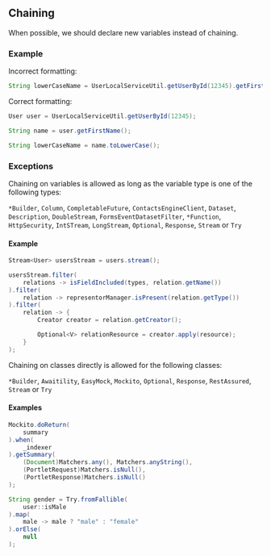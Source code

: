 ## Chaining

When possible, we should declare new variables instead of chaining.

### Example

Incorrect formatting:

```java
String lowerCaseName = UserLocalServiceUtil.getUserById(12345).getFirstName().toLowerCase();
```

Correct formatting:

```java
User user = UserLocalServiceUtil.getUserById(12345);

String name = user.getFirstName();

String lowerCaseName = name.toLowerCase();
```

### Exceptions

Chaining on variables is allowed as long as the variable type is one of the
following types:

`*Builder`, `Column`, `CompletableFuture`, `ContactsEngineClient`, `Dataset`,
`Description`, `DoubleStream`, `FormsEventDatasetFilter`, `*Function`,
`HttpSecurity`, `IntSTream`, `LongStream`, `Optional`, `Response`, `Stream` or
`Try`

#### Example

```java
Stream<User> usersStream = users.stream();

usersStream.filter(
    relations -> isFieldIncluded(types, relation.getName())
).filter(
    relation -> representorManager.isPresent(relation.getType())
).filter(
    relation -> {
        Creator creator = relation.getCreator();

        Optional<V> relationResource = creator.apply(resource);
    }
);
```

Chaining on classes directly is allowed for the following classes:

`*Builder`, `Awaitility`, `EasyMock`, `Mockito`, `Optional`, `Response`,
`RestAssured`, `Stream` or `Try`

#### Examples

```java
Mockito.doReturn(
    summary
).when(
    _indexer
).getSummary(
    (Document)Matchers.any(), Matchers.anyString(),
    (PortletRequest)Matchers.isNull(),
    (PortletResponse)Matchers.isNull()
);
```

```java
String gender = Try.fromFallible(
    user::isMale
).map(
    male -> male ? "male" : "female"
).orElse(
    null
);
```
